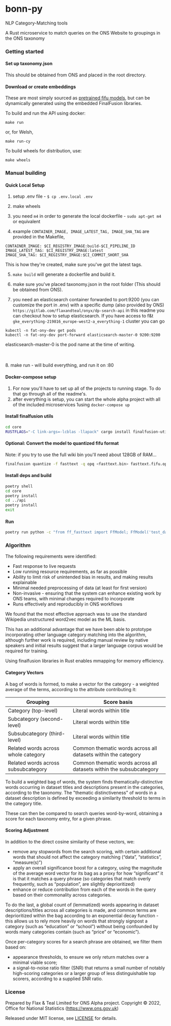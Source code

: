 # bonn-py

NLP Category-Matching tools

A Rust microservice to match queries on the ONS Website to groupings in the ONS taxonomy

### Getting started

#### Set up taxonomy.json

This should be obtained from ONS and placed in the root directory.

#### Download or create embeddings

These are most simply sourced as [pretrained fifu models](https://finalfusion.github.io/pretrained), but can be dynamically generated
using the embedded FinalFusion libraries.

To build and run the API using docker:

```
make run
```

or, for Welsh,

```
make run-cy
```

To build wheels for distribution, use:

```
make wheels
```

### Manual building

#### Quick Local Setup 

1. setup .env file - `$ cp .env.local .env` 

2. make wheels

3. you need `m4` in order to generate the local dockerfile - `sudo apt-get m4` or equivalent 

4. example `CONTAINER_IMAGE, IMAGE_LATEST_TAG, IMAGE_SHA_TAG` are provided in the Makefile,
```
CONTAINER_IMAGE: $CI_REGISTRY_IMAGE:build-$CI_PIPELINE_ID
IMAGE_LATEST_TAG: $CI_REGISTRY_IMAGE:latest
IMAGE_SHA_TAG: $CI_REGISTRY_IMAGE:$CI_COMMIT_SHORT_SHA 
```
This is how they're created, make sure you've got the latest tags.

5. `make build` will generate a dockerfile and build it.

6.  make sure you've placed taxonomy.json in the root folder (This should be obtained from ONS).

7. you need an elasticsearch container forwarded to port:9200 (you can customize the port in .env) with a specific dump (also provided by ONS) `https://gitlab.com/flaxandteal/onyx/dp-search-api` in this readme you can checkout how to setup elasticsearch. 
If you have access to f&t `gke_everything-219816_europe-west2-a_everything-1` cluster you can go

```shell
kubectl -n fat-ony-dev get pods
kubectl -n fat-ony-dev port-forward elasticsearch-master-0 9200:9200
```
elasticsearch-master-0 is the pod name at the time of writing.

<br><br>8. make run - will build everything, and run it on :80

#### Docker-compose setup

1. For now you'll have to set up all of the projects to running stage. To do that go through all of the readme's.
2. after everything is setup, you can start the whole alpha project with all of the included microservices 1using `docker-compose up`  


#### Install finalfusion utils

``` bash
cd core
RUSTFLAGS="-C link-args=-lcblas -llapack" cargo install finalfusion-utils --features=opq
```

#### Optional: Convert the model to quantized fifu format

Note: if you try to use the full wiki bin you'll need about 128GB of RAM...

``` bash
finalfusion quantize -f fasttext -q opq <fasttext.bin> fasttext.fifu.opq
```

#### Install deps and build

``` bash
poetry shell
cd core
poetry install
cd ../api
poetry install
exit
```

#### Run

```bash
poetry run python -c "from ff_fasttext import FfModel; FfModel('test_data/wiki.en.fifu').eval('Hello')"
```

### Algorithm

The following requirements were identified:

*   Fast response to live requests
*   Low running resource requirements, as far as possible
*   Ability to limit risk of unintended bias in results, and making results explainable
*   Minimal needed preprocessing of data (at least for first version)
*   Non-invasive - ensuring that the system can enhance existing work by ONS teams, with minimal changes required to incorporate
*   Runs effectively and reproducibly in ONS workflows

We found that the most effective approach was to use the standard Wikipedia unstructured word2vec model as the ML basis.

This has an additional advantage that we have been able to prototype incorporating other language category matching into the algorithm, although further work is required, including manual review by native speakers and initial results suggest that a larger language corpus would be required for training.

Using finalfusion libraries in Rust enables mmapping for memory efficiency.

#### Category Vectors

A bag of words is formed, to make a vector for the category - a weighted average of the terms, according to the attribute contributing it:

| Grouping                                       | Score basis                                                             |
| ---------------------------------------------- | ----------------------------------------------------------------------- |
| Category (top-level)                           | Literal words within title                                              |
| Subcategory (second-level)                     | Literal words within title                                              |
| Subsubcategory (third-level)                   | Literal words within title                                              |
| Related words across whole category            | Common thematic words across all datasets within the category           |
| Related words across subsubcategory            | Common thematic words across all datasets within the subsubcategory     |

To build a weighted bag of words, the system finds thematically-distinctive words occurring in dataset titles and descriptions
present in the categories, according to the taxonomy. The "thematic distinctiveness" of words in a dataset description
is defined by exceeding a similarity threshold to terms in the category title.

These can then be compared to search queries word-by-word, obtaining a score for each taxonomy entry, for a given phrase.

#### Scoring Adjustment

In addition to the direct cosine similarity of these vectors, we:

* remove any stopwords from the search scoring, with certain additional words that should not affect the category matching (“data”, “statistics”, “measure(s)”)
* apply an overall significance boost for a category, using the magnitude of the average word vector for its bag as a proxy for how “significant” it is that it matches a query phrase (so categories that match overly frequently, such as “population”, are slightly deprioritized)
* enhance or reduce contribution from each of the words in the query based on their commonality across categories.

To do the last, a global count of (lemmatized) words appearing in dataset descriptions/titles across all categories is made, and common terms are deprioritized within the bag according to an exponential decay function - this allows us to rely more heavily on words that strongly signpost a category (such as “education” or “school”) without being confounded by words many categories contain (such as “price” or “economic”).

Once per-category scores for a search phrase are obtained, we filter them based on:

* appearance thresholds, to ensure we only return matches over a minimal viable score;
* a signal-to-noise ratio filter (SNR) that returns a small number of notably high-scoring categories or a larger group of less distinguishable top scorers, according to a supplied SNR ratio.

### License

Prepared by Flax & Teal Limited for ONS Alpha project.
Copyright © 2022, Office for National Statistics (https://www.ons.gov.uk)

Released under MIT license, see [LICENSE](LICENSE.md) for details.

